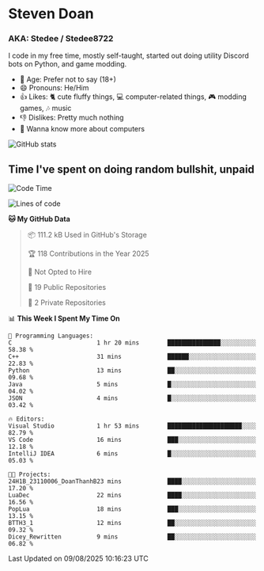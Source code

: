 # Steven Doan
### AKA: Stedee / Stedee8722
I code in my free time, mostly self-taught, started out doing utility Discord bots on Python, and game modding.

- 🤔 Age: Prefer not to say (18+)
- 😄 Pronouns: He/Him
- 👍 Likes: 🐈 cute fluffy things, 💻 computer-related things, 🎮 modding games, 🎶 music
- 👎 Dislikes: Pretty much nothing
- 🥹 Wanna know more about computers

![GitHub stats](https://github-readme-stats-iota-mocha-40.vercel.app/api?username=Stedee8722&show=prs_merged,prs_merged_percentage&show_icons=true&theme=transparent)

## Time I've spent on doing random bullshit, unpaid
<!--START_SECTION:Time I've spent on doing random bullshit, unpaid-->
![Code Time](http://img.shields.io/badge/Code%20Time-302%20hrs%2053%20mins-blue)

![Lines of code](https://img.shields.io/badge/From%20Hello%20World%20I%27ve%20Written-87.0%20thousand%20lines%20of%20code-blue)

**🐱 My GitHub Data** 

> 📦 111.2 kB Used in GitHub's Storage 
 > 
> 🏆 118 Contributions in the Year 2025
 > 
> 🚫 Not Opted to Hire
 > 
> 📜 19 Public Repositories 
 > 
> 🔑 2 Private Repositories 
 > 
📊 **This Week I Spent My Time On** 

```text
💬 Programming Languages: 
C                        1 hr 20 mins        ███████████████░░░░░░░░░░   58.38 % 
C++                      31 mins             ██████░░░░░░░░░░░░░░░░░░░   22.83 % 
Python                   13 mins             ██░░░░░░░░░░░░░░░░░░░░░░░   09.68 % 
Java                     5 mins              █░░░░░░░░░░░░░░░░░░░░░░░░   04.02 % 
JSON                     4 mins              █░░░░░░░░░░░░░░░░░░░░░░░░   03.42 % 

🔥 Editors: 
Visual Studio            1 hr 53 mins        █████████████████████░░░░   82.79 % 
VS Code                  16 mins             ███░░░░░░░░░░░░░░░░░░░░░░   12.18 % 
IntelliJ IDEA            6 mins              █░░░░░░░░░░░░░░░░░░░░░░░░   05.03 % 

🐱‍💻 Projects: 
24H1B_23110006_DoanThanhB23 mins             ████░░░░░░░░░░░░░░░░░░░░░   17.20 % 
LuaDec                   22 mins             ████░░░░░░░░░░░░░░░░░░░░░   16.56 % 
PopLua                   18 mins             ███░░░░░░░░░░░░░░░░░░░░░░   13.15 % 
BTTH3_1                  12 mins             ██░░░░░░░░░░░░░░░░░░░░░░░   09.32 % 
Dicey_Rewritten          9 mins              ██░░░░░░░░░░░░░░░░░░░░░░░   06.82 % 
```


 Last Updated on 09/08/2025 10:16:23 UTC
<!--END_SECTION:Time I've spent on doing random bullshit, unpaid-->
